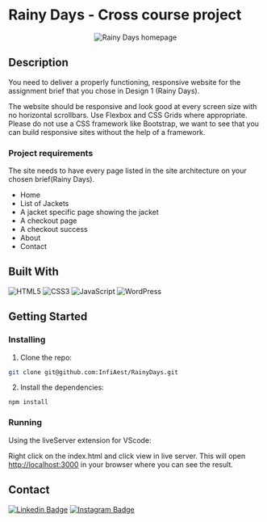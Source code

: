 # Rainy Days - Cross course project
<p align="center">
  <img src="https://user-images.githubusercontent.com/71286689/171620231-4fd8b94b-ca01-43ef-99a1-fcf04ba100e3.png" alt="Rainy Days homepage" />
</p>

## Description
You need to deliver a properly functioning, responsive website for the assignment brief that you chose in Design 1 (Rainy Days).

The website should be responsive and look good at every screen size with no horizontal scrollbars. Use Flexbox and CSS Grids where appropriate. Please do not use a CSS framework like Bootstrap, we want to see that you can build responsive sites without the help of a framework.

### Project requirements
The site needs to have every page listed in the site architecture on your chosen brief(Rainy Days). 
- Home
- List of Jackets
- A jacket specific page showing the jacket
- A checkout page
- A checkout success
- About
- Contact

## Built With
![HTML5](https://img.shields.io/badge/-HTML5-white?style=for-the-badge&logo=html5)
![CSS3](https://img.shields.io/badge/-CSS3-white?style=for-the-badge&logo=css3&logoColor=264de4)
![JavaScript](https://img.shields.io/badge/-JavaScript-white?style=for-the-badge&logo=javascript)
![WordPress](https://img.shields.io/badge/-WordPress-white?style=for-the-badge&logo=wordpress&logoColor=00749c)

## Getting Started

### Installing

1. Clone the repo:
```bash
git clone git@github.com:InfiAest/RainyDays.git
```

2. Install the dependencies:

```
npm install
```

### Running
Using the liveServer extension for VScode:

Right click on the index.html and click view in live server. This will open [http://localhost:3000](http://localhost:3000) in your browser where you can see the result.

## Contact

[![Linkedin Badge](https://img.shields.io/badge/-CharlotteLucas-white?style=for-the-badge&logo=Linkedin&logoColor=0077b5&link=https://www.linkedin.com/in/charlotte-lucas-31544b32/)](https://www.linkedin.com/in/charlotte-lucas-31544b32/)
[![Instagram Badge](https://img.shields.io/badge/-Infiaest-white?style=for-the-badge&logo=instagram&link=https://instagram.com/infiaest/)](https://instagram.com/infiaest)
